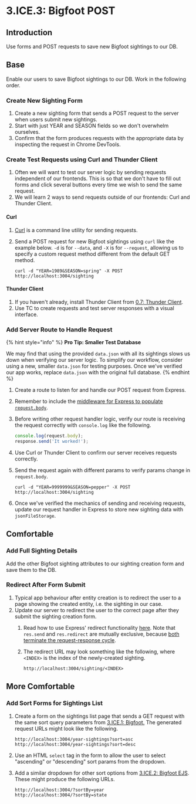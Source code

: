 # 3.ICE.3: Bigfoot POST

## Introduction

Use forms and POST requests to save new Bigfoot sightings to our DB.

## Base

Enable our users to save Bigfoot sightings to our DB. Work in the following order.

### Create New Sighting Form

1. Create a new sighting form that sends a POST request to the server when users submit new sightings.
2. Start with just YEAR and SEASON fields so we don't overwhelm ourselves.
3. Confirm that the form produces requests with the appropriate data by inspecting the request in Chrome DevTools.

### Create Test Requests using Curl and Thunder Client

1. Often we will want to test our server logic by sending requests independent of our frontends. This is so that we don't have to fill out forms and click several buttons every time we wish to send the same request.
2. We will learn 2 ways to send requests outside of our frontends: Curl and Thunder Client.

#### Curl

1. [Curl](https://curl.se) is a command line utility for sending requests.
2.  Send a POST request for new Bigfoot sightings using `curl` like the example below. `-d` is for `--data`, and `-X` is for `--request`, allowing us to specify a custom request method different from the default GET method.

    ```
    curl -d "YEAR=1989&SEASON=spring" -X POST http://localhost:3004/sighting
    ```

#### Thunder Client

1. If you haven't already, install Thunder Client from [0.7: Thunder Client](../../0-language-and-tooling/0.7-postman.md).
2. Use TC to create requests and test server responses with a visual interface.

### Add Server Route to Handle Request

{% hint style="info" %}
**Pro Tip: Smaller Test Database**

We may find that using the provided `data.json` with all its sightings slows us down when verifying our server logic. To simplify our workflow, consider using a new, smaller `data.json` for testing purposes. Once we've verified our app works, replace `data.json` with the original full database.
{% endhint %}

1. Create a route to listen for and handle our POST request from Express.
2. Remember to include the [middleware for Express to populate `request.body`](../3.1-express-js/3.1.3-handling-post-requests.md#receive-post-requests-in-express).
3.  Before writing other request handler logic, verify our route is receiving the request correctly with `console.log` like the following.

    ```javascript
    console.log(request.body);
    response.send('It worked!');
    ```
4. Use Curl or Thunder Client to confirm our server receives requests correctly.
5.  Send the request again with different params to verify params change in `request.body`.

    ```
    curl -d "YEAR=9999999&SEASON=pepper" -X POST http://localhost:3004/sighting
    ```
6. Once we've verified the mechanics of sending and receiving requests, update our request handler in Express to store new sighting data with `jsonFileStorage`.

## Comfortable

### Add Full Sighting Details

Add the other Bigfoot sighting attributes to our sighting creation form and save them to the DB.

### Redirect After Form Submit

1. Typical app behaviour after entity creation is to redirect the user to a page showing the created entity, i.e. the sighting in our case.
2. Update our server to redirect the user to the correct page after they submit the sighting creation form.
   1. Read how to use Express' redirect functionality [here](https://expressjs.com/en/api.html#res.redirect). Note that `res.send` and `res.redirect` are mutually exclusive, because [both terminate the request-response cycle](https://stackoverflow.com/questions/48813930/res-send-after-res-redirect-in-nodejs).
   2.  The redirect URL may look something like the following, where `<INDEX>` is the index of the newly-created sighting.

       ```markup
       http://localhost:3004/sighting/<INDEX>
       ```

## More Comfortable

### Add Sort Forms for Sightings List

1.  Create a form on the sightings list page that sends a GET request with the same sort query parameters from [3.ICE.1: Bigfoot.](3.ice.1-bigfoot.md#sort-by) The generated request URLs might look like the following.

    ```
    http://localhost:3004/year-sightings?sort=asc
    http://localhost:3004/year-sightings?sort=desc
    ```
2. Use an HTML `select` tag in the form to allow the user to select "ascending" or "descending" sort params from the dropdown.
3.  Add a similar dropdown for other sort options from [3.ICE.2: Bigfoot EJS](3.ice.2-bigfoot-ejs.md#sort-by). These might produce the following URLs.

    ```markup
    http://localhost:3004/?sortBy=year
    http://localhost:3004/?sortBy=state
    ```
